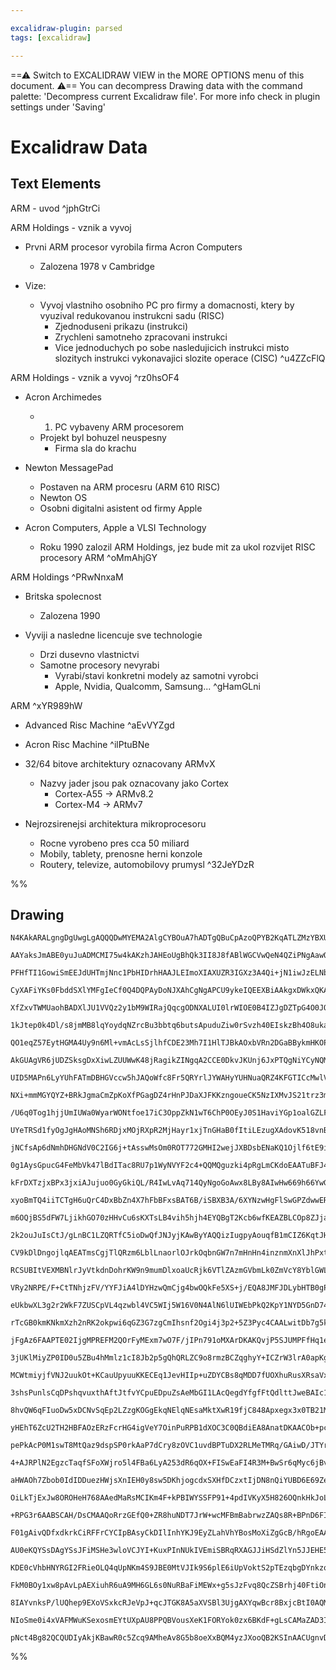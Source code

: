 ```yaml
---

excalidraw-plugin: parsed
tags: [excalidraw]

---
```

==⚠  Switch to EXCALIDRAW VIEW in the MORE OPTIONS menu of this document. ⚠== You can decompress Drawing data with the command palette: 'Decompress current Excalidraw file'. For more info check in plugin settings under 'Saving'


# Excalidraw Data
## Text Elements
ARM - uvod ^jphGtrCi

ARM Holdings - vznik a vyvoj

- Prvni ARM procesor vyrobila firma Acron Computers
    - Zalozena 1978 v Cambridge

- Vize:
    - Vyvoj vlastniho osobniho PC pro firmy a domacnosti, ktery 
      by vyuzival redukovanou instrukcni sadu (RISC)
        - Zjednoduseni prikazu (instrukci)
        - Zrychleni samotneho zpracovani instrukci
        - Vice jednoduchych po sobe nasledujicich instrukci misto slozitych
          instrukci vykonavajici slozite operace (CISC) ^u4ZZcFlQ

ARM Holdings - vznik a vyvoj ^rz0hsOF4

- Acron Archimedes
    - 1. PC vybaveny ARM procesorem
    - Projekt byl bohuzel neuspesny
        - Firma sla do krachu

- Newton MessagePad
    - Postaven na ARM procesru (ARM 610 RISC)
    - Newton OS
    - Osobni digitalni asistent od firmy Apple

- Acron Computers, Apple a VLSI Technology
    - Roku 1990 zalozil ARM Holdings, jez bude mit za ukol
      rozvijet RISC procesory ARM ^oMmAhjGY

ARM Holdings ^PRwNnxaM

- Britska spolecnost
    - Zalozena 1990

- Vyviji a nasledne licencuje sve technologie
    - Drzi dusevno vlastnictvi
    - Samotne procesory nevyrabi
        - Vyrabi/stavi konkretni modely az samotni vyrobci
        - Apple, Nvidia, Qualcomm, Samsung... ^gHamGLni

ARM ^xYR989hW

- Advanced Risc Machine ^aEvVYZgd

- Acron Risc Machine ^ilPtuBNe

- 32/64 bitove architektury oznacovany ARMvX
    - Nazvy jader jsou pak oznacovany jako Cortex
        - Cortex-A55 -> ARMv8.2
        - Cortex-M4 -> ARMv7

- Nejrozsirenejsi architektura mikroprocesoru
    - Rocne vyrobeno pres cca 50 miliard
    - Mobily, tablety, prenosne herni konzole
    - Routery, televize, automobilovy prumysl ^32JeYDzR

%%
## Drawing
```compressed-json
N4KAkARALgngDgUwgLgAQQQDwMYEMA2AlgCYBOuA7hADTgQBuCpAzoQPYB2KqATLZMzYBXUtiRoIACyhQ4zZAHoFAc0JRJQgEYA6bGwC2CgF7N6hbEcK4OCtptbErHALRY8RMpWdx8Q1TdIEfARcZgRmBShcZQUebQBWbR4aOiCEfQQOKGZuAG1wMFAwYuh4cXQoLCgU4shGFnYuNAB2AEZ+EvrWTgA5TjFueIAWePjmgA4ANkm+AshCDmIsbghc

AAYaksJmABE0yuJuADMCMI75w4kAKzhJAHEoUgBhQk3II8J8fABlWGCVwQeN4QZiPNgAawQAHUSOpuLNaiCwZDfjB/hJASRgaRhMpJBxwjk0O05hA2HBcNg1DBuK01mtzqsOMp0agGaTMNxnM01iTETS0M4hmtxkl4ozQTjIU82Pg2KQVgBiVoIFUq4GaSng5Q4oSLGVyhUSR7WZgUwJZYEUWGSeEAZla2laAE54jxps0eHbJnaeONGZIEIQ8dU0

PFHfTI1GowiSmEEJdUHTmjNnc1PbHIDrhHAAJLEImoXIAXUZR3IGXz3A4Qi+jN1iwJzELNbrpM0wkWAFFghksoWS4yhHBiLgDrTmr74t7RpMhmnGUQOODq7X8Iu2NhIYmTvgzqSjpwoN9CEZysLtONo9e1pmIIesgAxXD6T4C1Di0mVTCh9AAQQAJQAWVQZxUCEeg2EOetKAAFSqFZAJAsCIKg4FvygP8iGUJp0GCI5qkZeooHMAgsODXDoHJYE9

CyXAFiYKs0FbddSXlYMFgIeCf0Q4DQPAyDoNJXAhCgNgAPCU9ykeIQEEXBiAAkgxDWkxQKABfDoihKWBEBWJckCIphulwoYhiMhpen6cppyGOlhXif1SQWJZOQkXBWmBbY9mCcc0F3fdESxCQACEeG+AAZZpHwAfSgTAjh2UgjAABR6GLnR6CKADVmmBD4vlRVkQVlLEJWRaEbXhcqpQQIryhKoF61xfFCVpRlyUpalaXpRlrBZcp2URNzQJ5ZpG

XfZxvTWMUaohBADXlJU1VVQz2y1bM9WIRajQqcgODNXALUI0lrWIOE0B4IZJgDZTpG4O0JQQBNaVaL07XTXknMRTa8wLPJSwPCsECY1AWOaram0LbSdLKeE5k09tO2IHt0kybIAaHEcxxe4lJx4adJniH0HSGkolxXZi1w3LdcdQAK5NJUEjqgEKXIWZRVzbRFMmINnFg5rnWMRfBQigGV9FfGQExStgFl/cGmaiUhMNIHEKEDXBE0VnnFj/NW2A

1kJtep0k4Dl/s8jmMB8lqYoydqNZrcBu3bbtq6butsApuduZiw0rSvzh40EIskzBh4O8ukaPoOAGYlxhdKZnTWMZGRc5Z3OSdPdn2OmGfTxMICEIYAC1S+wR98AARXyz4fj+BrMSExFJXmmFzttS65pRRuAVKluSl1PEofatiKSpWAeodpkBu4GeRu5VpP35LlfTtWaldqnbltW9VGU1LdNv1WUluNfbDuOq0qpaScxWdO1nWdOzhRmFeSkDYN7r

QO1eqZ57EytHGMA4Uy9n6Ml+vmAcLsSjlhfCDE23Mh7I1HlTJBkAOxbVRn2DGaBBykmHKOPySZ8Y8jdJOImM8KZCxptuY4pxGaIgfMeKS8IZ7MOfK+fA7536QAwrxECClZSOGZMwfi9AjAcEIOCVAuBUD0BgJBK4AAdDgqiwIpVIPQKRqAkKoDgDiMQghSDyJgDiTQnw5EfFIPoORf5sA4g4KgCWcBRLGVUagTx/FS4EDYGeDgciXQTHkc4l8mhS

AkGUAgVR6jUDZSksgDxXiwLZUUWwK48jRagikZINgqA2CCE0DkvJKUnj6JxPTQgNiYCyNQMQAwlIOAFJItQVA4JKikBqUkrxqBNA1IUUISw9ACCoECMQIQ4I2DDKaUIVACxJQTOwDo5gWtZkAAoAK5m+E8AAlN0np3irgJiaeMsIOiDHSNwEYdZ8yZLgipHspxBzPFgVLp07AkhgjLJfGwKABJcmoCMAYykUzrCEDmQdO5VJ9k9JSeYBAqAjnEBO

UID5MAPn6LyYUhFATmDBHGVccw5hJAQoWfc8Fr5QRYrlJYWAHyYUHNuaQRZ4KFGTICcMwlVJUB4r8WoBF5ImCUgRWsp4WzdnYjgghCQeihH4BEcoMRYEJFSJkXIhRSiYkuFQJo7R4K9EGM3OEeUpjzGWMqTYuxDjODOIMK4jpzB9mvN8f4wJaZxghKeGEiJxAolarhWeRJTyXlxLSRk+gWS/mEABQUuwxSdVlMNRa/QNS5H1NsUs5phBWntKYF04

NXi+mmMGYQYZ+BRkJgmaCmZpKoXfPGagDZ4rHnPJDaXJFKKzngoueCK5NzIXMvJS21trz3mfMyOClZ+hfn/LyUC8gehpngqZSyhlIb4liERccqCqLJDopJebHldgcWhHxUILlxLa2Du5ZSsSPKaXUnpQW55K7yWmPZbgTlRL718sqPkxAC6RViu2Ts9CVRyI4X0ggAiwJiKkXwBByiYk4A0SPPRAkpBQY6xKOxfwXFpX/j4nKhVSr5GSOkbUjV6T

/U6q0Tog1hjjUmIUWa0WyarWONtfoe17iC3OppZkN1wT6ChP0OEyJ0S1HaviYGp1oalGZLFvG2NRTo0lMTRU6xKbanpsaVmnNHT83PKLQMoZIyxlVumcIK9iz63rM2SBtdhzt2nIneUy51zG2voeU50d+6vmTp+X8hAAL50gqXTZ8lvm4nwq3cindaKMWHuxWDU9laL0Yu8xS7Yd7eW0v3U5zxWX32cE/bgC9P7aUCoA8KxtwGJV9VEuJSSZ5uAy

UYeTRSd1fyOgJgHAoMNSh6RDjxMOjRXpR2MjHayr1xjTnGHaB0fItiLEzugXAdovK518vnBhhcVjJTWJIZgAB5R8Qw66FT7hiAewI26Qg7hdXgPc6rXfQM3bELVUFJg6hPbqxI/6In6qyBeXJJhzcvMKIYEwHRjHGATCa3AzKXjWKmYUzoeAplTuZLe80d4SGVHvNaiJD7agbNtU+u1oAX3NOja+ncI6imFB9aHow5sP2+h/brSPmjaDsnNkUno1

jNCfsAp6dNmhDHGNdV0C2IG6j+tAsswMsOm0ROT772GMHI2wejJXBDsbENaKQ1Ojlf6tE9iLBYlMwZq/JpuOh/k9sHiPCeVrP9ecPyl6jtM0xH4p14feI8nC3yDEZPwmVRHhEc1Iyqij6qw2SooNxX8EBZXR9EeI8jarTFKLAz+RDUGYMWRIu4QvxpqKMlolEBimHEHCxwxEvD+AU8CNQMRmPWfVWUcT41sSElWDu9QO1+SBIlJfx62pYoiNiiDd

0g1AysGpucG4FeMbVk47lBdITac8RU7p1WyNVYF2c4+QQMQguzki4pRgLmCKdoEAATuBFJ4UAAAaABVHYVwACa1cnjZTZQrhlj1z1T9xNS44PY3zPaQGvZohNy3YQwjxtTEi/ZdRTwA4zzA6DSMiLyTAY7aB2jTg8CtDziTAuhvR3jvjOiTCEFPxmQ8BrAOhtAjAvb47oCE4rQagbTk7sHU6mi06WiMhnRPaExijC5+iTC8jTiLa3QT7wjaD4G3g

kFrDXTzjxBPx3jxiAJujuo0GyGkiQL/R4IwLvAq714QyNgoGoAwx8LBy8AIwHw669h66YwG5EJ0zG6+hkKOTw4fSj425a4QByi0w7jO6tzKyszszMg0Kki8z8wKqxEixiwSxSwHCyzyxJFxiRH6zqyawWFxF6wGxGxaxZGQDmzywDjWxuyOznD2zOx1E1HFBiEEwSFTDSGLaPRezOBxBKGRz2RziuiaG+y1D+zT6ByIjz4rD8Lr64REGTaWQcCxz

xyoBmTQ4iiTCTgH6uQrC4DxBbZn4X7hFbBFxsBAT6B/iSBXB3A/6XYNzwHgFlSwGPZdwwERG1RgE3YQHq5fbWHLaQCdSTzvh0hYHMgg64Fg5XiKGugaGqGY5rA0E46rzEjG7aC3hmQ8jY4C6B73YLSU67xcEHw8HIx8EmgHSCEnSIgiGvEaG85EHPxpjC5MFvSB6fwqQ/wI7/yeEY6ejw5SHjSGEK5QJuFMLmFlEQAa7WFBGYLdguGWwmFYweGAI

m6OQjBS5dFW7LjikhGO70zHHvCu6sKXTsLB4vih5hjh4EYQBgT2Kcb6wfKEAZBLCOp8ZJjaAJqmKaiMAcA1IMZGrGLpByaaLpIIDtK9Joi9JsAaBnjloEhCBmjhA+nRaPhVK2L3ppp5LggLoaA0Y9AIAUBiROJASEjRAIApRaxBnNKfqZCpa6J8SGpGLMqNp6LkFrCoAOa7JyZ5kFk2onbfByYnaFI6KOCqBRD4A6KhA5boz5LEDJq+lwA+CSaxK

2k2ouJuIsCtJ/gLnBC1LZQRTfC5ioDwQfJNJyjKAwByYAQQizIugpyAouqfB1mCIZ6KqtJHJGC9JCBLCoBSz3ngSTL4AMo4hGBmBHJQDtnirlL+nyi+nARJ6t4SA2nWpOL2mSCOkJjhByaOgekKJemZCwUgQNlMaBmunBlHJhl9LlodjRlBBgwIDxmIDMBJnPrJKoApmWrpl1KZnZlCC5n5mFmoDFnNilnlnECVnMzem1l+mNnrItl0gQWOaundk

CV9kDlDngojlqAEATmsCgjTlQRzm6LblLnaorlOJrkOqbnGW7n7mHnHn4inznmXnXlJhPxtlGAPnlrp7yox5vkIAfmaBfkIq/keX/myhAV+KgXn4KUabQWdJPn56YTYSUT4SUmdBMCl5kTJXTGV6kjV7oaMQFGIi4acQt5WlIV2miBoVOmYWunYWlKenVk+lPlQVGLygkWwq0YhkUURnUWDK0VxkJlMUXksUhrsVpl4oZltI8V8U9lFkllRKiXiV

RCSUBItVEXMBNlrJyVtkdnDohrKW9n9mumDlxoaUcRjk6VTlZAzmGVbmLk0ZmVcY8YblGWLk2UHlHkIAnmOUjWdVXngg3luX3kPpeVR4+WiJ+UBVBU/lqB/lVqAUsXAVRXgUdmtVMYEXAgiT94tbSTModaQAGTj7slul9bjEDZBzDYVChykjRwr5oDg6zHLHnjjAc6o5ejbFrarDjAHF5xhF7gE0QDBToApQAQUA9AcCYC4BAR3GfHvaIHPHQFaE

VRy2NRPE/F+CtTNhjzFV/YYFJiA4lDYHzwQmCjg4bwOQkFe5XS+j/EQA8JMFJDLybHTB0gPxMGW7ZHbz4kE4rT7zrRHy8E+17QCFHR07CFK0kHaCS5XQY6bFw4slyEk1DBxBe5Xj4Epg+jOjw7i6Jj4EzDNC2QaklBGH66inwKq7oISkoJSl27a5YJym4JFimHFyG6eEqnPzDDDABHakO67YC1liGlD52hDCEHQ7S5s6tBLZTCD1PhmncJh5fhWn

eUkbwXL3g2r2WkF7ZUSCpVL4qzwbl4VC5WIj5W16V0N4AlN6lUIWEbPkQ2KpY1NYD5GnD742j4IDE3fyk3xD9az6U0L4MT73hwM12101LEzY/zZ0p0LabGc1H64DOi807b82BQnErCaB/gUALbKAxQRS4CTBATgiYAkAKS+oxS+iy1vZq2DwCAVQvHVSwGq0fZIFa2Fh22An/YG2glzxoCg5m0LZ86pxW0j021UGDDXT3wkGLbDBTDkFsHB0QCcG

rTcGB0kmKNkmXzh2nRK2okpwi6qGZ3G7zgCmIhsnf2Ogi4j3p2+5Z3Pyc4CAALwitDb7g5kLy45jCkKlAwV1FXIKQzWG2FDblA8COFIwN1ozynN2Kk4zKneGpwMkp2mOdZaloKX3BF92oOC3MwqwJGCxpOMjxHRGcwFOkiRqpFqDpEWwKx11Igsy5GGz5Him8wNMlF+PlHVNVGuxewOz1F2ymE2xewkGe7C4pzQ6u2S4LjdGWNp0+6Z3+5S4jHFB

jFgAz6FAAPTE02IjgMPREFM2QOrFyMExm7wO7F/jIPn791oMXArDKAKQvjP5SJUMPFfHq1e3txK0vbMMK0a3IHa2oHjzoHAmG2QDG18Om2gSbG85vRXjegpyo4iiI5hhjBJATAMki76POh224l8HKP+0k7ElbSkk05h1CE6MM6gO0Gs2ujehT1+iJ2kjmO/iMEzzaEPSo4pjuick/RCnGHRM+OVjtPV0BP/O25V0ykoyN1l0lCEKxMTjxNSEfQfR

3jUKlMiyZP0ID0u5ZBu4hMmlz1cI8Jb2p5gQhQRLZC9o8rmzBCZqghyY+ICZrW3lrA0apKgXgpyK4r4oEioBEBiBxznoIqmAIqVA/VnmECSadVJSWB1LxkIDaJ5IRpKbmBQBmBybfBBY+sbUwV0Usa4AWLRapLkAWIKASXgrspZnn46LTpLDcKyIflTozqspmJ2DQqjX8T3XBCtI9BmCOC4CtLVxCAEB6CSytIZv6DMB6jKDaAztr08SIWoBmtqD

MCWtmiyjfVNJ2uukOt+KCauUpyuuKKECEq1JevHIIp+uZDYCBs8qMDD7fUOXhuRusXRsaVxsJuKbZIptpuunjszoIrZvxUEh5sFvtspJmL5uEClsrXlucCVtRo/lQRBCpoNuZvNvmJtutodvGXdu9tWADtDv4Ajv6BjsviTvMgzvaCJVH3BHQZpV1AZWH073H0oZV5obn1CslUBJlXzvoCmvmsrtyJrs2ubtQD2sup7vOuHvuuntpbIoXvwoBtHK

3shsPunlsCqDPshqvuxthAftJtfvYCpuEDpuZsAeMbGI1LAcQegdYfgfFtQdlttJweBAIc1vIf1s8poemqtsmdgdvVduoA9skD4eoCDvDsGAkeoDjvkfTuzt97NaD542yQf1f2T5k2rMTGwxU3QBbPpWLHcCej7Ob72gihehALF3zCH67EhQXNHFatBRFyYA/4ATZ3OiSBQjPPFQsOK0UtvHvO9wvPy3fH+N/PsNoFAnTx9Rgk4Echg4pzaDZ2jC

8hvQW6qFIuoDw5xDCNvSqEp2LZzgKOGgEkqNElqNEsaMktXwR19fjC848Apxegx3x0TB21MuDAzR0h3cPcpiehDE4lOPEj51XgY7G4ePDheP8vl2CvimSmivSnOGRNN34KIiytG4m7kHQ5DC+g91qv26hGavXNB46uv0XgbHZ12iJyU/egpiz1QAh4L0WlL28dp5wUwTJ7r0y3Gs0d70l5McUQ5Wsd5XscYYX0dTX3ce32s9c/CTP241tbv1lNdb

yHEhT6ZcU2TH2HBFAOzERzFcrHG4igVeY7OinPuRPB1dXOC3C0QBdiEA8AnatDKAACOb+pczguYdwdvH+zAmAQgOwPQ2UXXCBI3dDtUDD3cTD1DPXvzbDOtOGetwLPD4Jc3AjzoToGOt4cJj8SJJQ74UwiQmhj8hdRB9k2LFUuLftxOJQpOx8FOx358od135LT2Uwi3C2VPsDPII9ntkA73fDl4NBkuTBUuC2QC7opvXJgC8OEw6YGd4PiuIpsCY

pePkAcP0M1swT8MtQaz9dspSP0rkAaP7dCry8zOVC1uvdBPTuDX2RLMeTMRq/GAiwD/JTYr6T5TkXlTMs1T4pOTqseRY2M0yKKADSiT/ColEyaJNEwAvTGAQ0WqJew2+FPTvjTxH6997Yg/TYszlH4Og+SzoJZmABWZrM58WvGYrTWXy4QMc+vcoIXWnBYtH4lXIWtV3cg7BLeWTfbO5C7D0BsoP+UuMoFob3hQC0fH5gN0qh9dlaHxYQaH2FZjd

4+AJRPlN2EgzcTaqfSFoXWjro5l4FBa6LyA253dR6qOX+FISwEaFI4R3M+BwSr6qMyc6jBviHXJKkt6OEAakuy0SDph4cpg9MCPQ+islucHJJ0JOAxwm9UcowbOrnTYR0hHIu+Sfjy08Z8sUey/XxrDxrrw9amErXXJAJbrH84m8JcgsAi9AqtL+T/HUlbzp66t4Qbgx+FPT8IEwroEwOngzyNbM8TWuiYgNMjECzkAI2wbAIJUpBoUCQc7FoX+D

aHWAOh7Zbob0IdIDDuezHWjsXnIEH0y8sw5DKhjogcdxSXHfDCzxtIjDN8nQiYUBD6E69ZeONJLgrxS5K8x8fgn+n/XWaa8cuZA7ZhQO4A+hqBtIUYDnyARpxnIzA9bF2DYGE9reRcT4ClCgBCAQoeZYPo8QEG4kI+/XMPvNG+bSDh4cfAFrrSBaKCgcyg8FqoOcCDFo6RBMyHvhL7rwNuWLGaPDmfikFfc3fGIaIMr5E5rBdfYlk320ZUklavIa

OiLkTjExJw8OROHeH768AAedMaRsMCIKm4F+kPBIWYSSFP91+4pdIVKyX5H826OQnkHkJoL75LhgRWpiUPYHasWEQ+Rgg0PnpNDJi5VXRMhXGHMAehhwqYdXzX5SpthVozjF0NtGTD+hjo3LtvQF6706O+9TKghmWEn0SgZ9UXpxwl5bChh1o90XaKOHTCThiXV+iPkuGf1rhvWX+uTX/r3CGojw/LiA1WK6CFhJkZmkjlqG8gzIdtDOAgzuAAib

+RPG3r6AABSCAH/DsCMAAQoRrzGEfQ0+ZR8huNDT7JrW+wcMFBmBabrwzZAQs8R+BPnD6FIRkFvQ4jNAAyXnGkErw+g2XOYKpx4tvRtfIOnYP4IODm+7Ivrm6ESBMEYSwuAUb4JV68BuWcYQHrwBFDqk0wU9KUfEJbpwIYe8olIS2DSGI8cEh/VukqXla5Df4sjC/qk3f60JShho8ocaVNGGtF6Fol0b6AUBzhekagKZAiiOgOlKg7SEQDUj8QBJ

F01gAivQDfxdkrkCiRFFrCYCIpBAsyCkDIlInhYKJ9EyZLahVhYBosMoXiZgGcB/hRgoEAAHxPl6AooHgPxPlDfhnAQEIYOJMknNA+KVwYCqwAtAIArgrAWRFVX5RETyAsNLMuSAs7yheKrpK8ksgRQsZj0TScpOEFQDYA8AH4NslwisCkAxKrpICHYDfCtIogmgXyDAFaQGJMgBSH1oGFIA6J2URgdds5XXLBT72wQMwGeFaTY0DAvkuUHRIMRC

AU0eKQYSsDAgYSsJFiMSHe3wloVCJYI+KuxPInNUkIVEmiSBRqRXAGJJiHSdZlYn5JJEHE5qq1O4kCTvwskwScJNEnOAJJDU6ScNPkmKTlJDU1SVJjAh5l1JfiTSZkG0m6SKpBk6qXIlfAmTAOFk/6puB9a2TNAYUhyWImclyI98sNIgEdC8mdUfJFibhP5PzZBSQpFocKQikinRTOAsU4IPFMMz+S0gKUuSLIiazTpnpUyGpDlLyn4BqOsw3ngs

KDE0cVhbHNYRGI2FRieOLQ4qUpNKm4S9JBE0MtVJIk9S6plE6iUpVoktS2pTEzqbgDYnkzq0tMgaXJL4n+dBpWAUafEDmnAQpJSQaadzNmnjSVJakjSVUnWk6SPW+kqqSIF2nSIcQB05ytZJ85nT7JoUy6S5JunuT7pcmJ6X5OHxvTz8iU0KZuwilMBfpHAf6Vp34hXkEpwM5KVJDSkQzMp0M8pLlJgD5SEuL9IfKmM1Lpj7xmY24YNht49AFIRw

FkM0BOy1xw8pAvLpAEXiuhR6uA9MH6GL6s0NuRBaFiMEWx+g5sJzFvq8QcZSBrhj40FtiOnGwEGRhJAOjYIu5HjNGFJbscNzeYIioC4gr5lILbkyDURP2QFpNwnGCk4hIEn8QgnFI1jdiCkYcVYVSFV02WHJVmpEIfi68f4bw4kI5GpE8hy5QtbbJc0TD+ya+QE1wk/2yHytwce+IkZHDpGE0ihsEsphqwbGC0I86AAqRIHyhD09WyE80h+BmF+i

8IAYvnksP/lUQhep9EXoVSxkcRJeVpJ+qcJTGK8A5aXVSBl3UjgAXYqwBcr8BxjcBtI0AQMBkBWCjhSAwBAoAwAjYUAQohLE+EeMVBHB6FDCzYBAGvZqx0YuYSoPoF+De1aFVgjoMwpEDHR2F6QKhedxoUWDjxWjMlmGIEVsKOFKZK7IOJj6QAWFgijhVwo+adyyFKi2RekHUWDduuIg/hawqyBCL9A9s2QWiOUUyKTFHCk7OOO4Z8LtFNi9II+F

NIoSme0i4xVAFMWuKSexosmEYtUXpAU8PPQBVousXeK1FORYok0zx6BKdF+gLsCAMaZAD3IxRJhU4siXpBWmsELXuTiYW2icQXwN/LSE2IbwLcLjK6C42FAT0+FhS2UPgFuJoBgESQG2tLkLrG43QezMhbFIMC4LaaBAWSPPASCF046tw+Jc4rMX/iDsyMJhTqBICISXxfC+ZcQF+AIAUMHirMD6h8lLAklxsg0SXR9TsFBsIUYRAdmUCag1kwzV

pNct4Bg82QCQUDIyAkjKBawR0c5Zcq9AMheAv8G5b8oeXxBQM4yzJXooQB2KSInAACUgnvDAwJIq2CJI/xsKFF9l5wwWtgCIAbK36FwxEAEkIVoBD5AJUSIvnxX41xldgI5EZ2YDfAAkcAHZQgD2WBT4JRtIzqWgQCwQ2AsofpbmIBBpAWVK+KvPGTEj6BclVNIIvqMBGLgxY9iEiIwHZWcq0mGkcADPkEHBBoYaC9SEAA==
```
%%